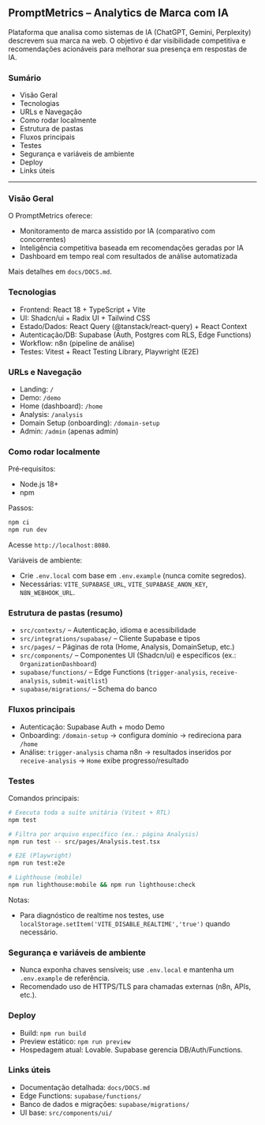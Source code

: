 ## PromptMetrics – Analytics de Marca com IA

Plataforma que analisa como sistemas de IA (ChatGPT, Gemini, Perplexity) descrevem sua marca na web. O objetivo é dar visibilidade competitiva e recomendações acionáveis para melhorar sua presença em respostas de IA.

### Sumário
- Visão Geral
- Tecnologias
- URLs e Navegação
- Como rodar localmente
- Estrutura de pastas
- Fluxos principais
- Testes
- Segurança e variáveis de ambiente
- Deploy
- Links úteis

---

### Visão Geral
O PromptMetrics oferece:
- Monitoramento de marca assistido por IA (comparativo com concorrentes)
- Inteligência competitiva baseada em recomendações geradas por IA
- Dashboard em tempo real com resultados de análise automatizada

Mais detalhes em `docs/DOCS.md`.

### Tecnologias
- Frontend: React 18 + TypeScript + Vite
- UI: Shadcn/ui + Radix UI + Tailwind CSS
- Estado/Dados: React Query (@tanstack/react-query) + React Context
- Autenticação/DB: Supabase (Auth, Postgres com RLS, Edge Functions)
- Workflow: n8n (pipeline de análise)
- Testes: Vitest + React Testing Library, Playwright (E2E)

### URLs e Navegação
- Landing: `/`
- Demo: `/demo`
- Home (dashboard): `/home`
- Analysis: `/analysis`
- Domain Setup (onboarding): `/domain-setup`
- Admin: `/admin` (apenas admin)

### Como rodar localmente
Pré‑requisitos:
- Node.js 18+
- npm

Passos:
```bash
npm ci
npm run dev
```
Acesse `http://localhost:8080`.

Variáveis de ambiente:
- Crie `.env.local` com base em `.env.example` (nunca comite segredos).
- Necessárias: `VITE_SUPABASE_URL`, `VITE_SUPABASE_ANON_KEY`, `N8N_WEBHOOK_URL`.

### Estrutura de pastas (resumo)
- `src/contexts/` – Autenticação, idioma e acessibilidade
- `src/integrations/supabase/` – Cliente Supabase e tipos
- `src/pages/` – Páginas de rota (Home, Analysis, DomainSetup, etc.)
- `src/components/` – Componentes UI (Shadcn/ui) e específicos (ex.: `OrganizationDashboard`)
- `supabase/functions/` – Edge Functions (`trigger-analysis`, `receive-analysis`, `submit-waitlist`)
- `supabase/migrations/` – Schema do banco

### Fluxos principais
- Autenticação: Supabase Auth + modo Demo
- Onboarding: `/domain-setup` → configura domínio → redireciona para `/home`
- Análise: `trigger-analysis` chama n8n → resultados inseridos por `receive-analysis` → `Home` exibe progresso/resultado

### Testes
Comandos principais:
```bash
# Executa toda a suíte unitária (Vitest + RTL)
npm test

# Filtra por arquivo específico (ex.: página Analysis)
npm run test -- src/pages/Analysis.test.tsx

# E2E (Playwright)
npm run test:e2e

# Lighthouse (mobile)
npm run lighthouse:mobile && npm run lighthouse:check
```
Notas:
- Para diagnóstico de realtime nos testes, use `localStorage.setItem('VITE_DISABLE_REALTIME','true')` quando necessário.

### Segurança e variáveis de ambiente
- Nunca exponha chaves sensíveis; use `.env.local` e mantenha um `.env.example` de referência.
- Recomendado uso de HTTPS/TLS para chamadas externas (n8n, APIs, etc.).

### Deploy
- Build: `npm run build`
- Preview estático: `npm run preview`
- Hospedagem atual: Lovable. Supabase gerencia DB/Auth/Functions.

### Links úteis
- Documentação detalhada: `docs/DOCS.md`
- Edge Functions: `supabase/functions/`
- Banco de dados e migrações: `supabase/migrations/`
- UI base: `src/components/ui/`
